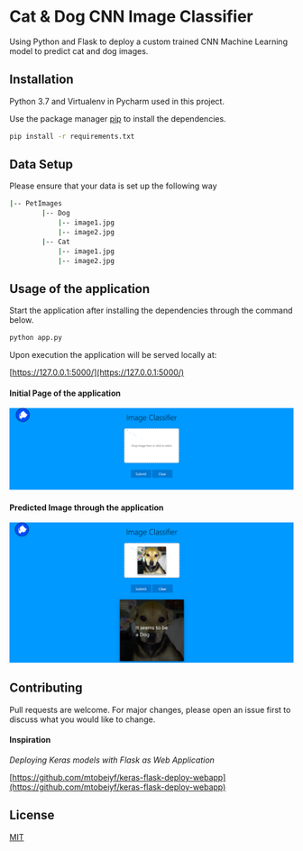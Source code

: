 # Cat & Dog CNN Image Classifier

Using Python and Flask to deploy a custom trained CNN Machine Learning model to predict cat and dog images.

## Installation

Python 3.7 and Virtualenv in Pycharm used in this project. 

Use the package manager [pip](https://pip.pypa.io/en/stable/) to install the dependencies. 

```bash
pip install -r requirements.txt


```

## Data Setup

Please ensure that your data is set up the following way
```bash
|-- PetImages
        |-- Dog
            |-- image1.jpg
            |-- image2.jpg
        |-- Cat
            |-- image1.jpg
            |-- image2.jpg
```

## Usage of the application
Start the application after installing the dependencies through the command below.

```python
python app.py
```
Upon execution the application will be served locally at:

[https://127.0.0.1:5000/](https://127.0.0.1:5000/)

#### Initial Page of the application

![alt text](https://github.com/haxamxam/CNN_ImageClassifier_CatDog/blob/main/First_Image.png?raw=true)

#### Predicted Image through the application
![alt text](https://github.com/haxamxam/CNN_ImageClassifier_CatDog/blob/main/Predicted_Image.png?raw=true)


## Contributing
Pull requests are welcome. For major changes, please open an issue first to discuss what you would like to change.


#### Inspiration

*Deploying Keras models with Flask as Web Application*

[https://github.com/mtobeiyf/keras-flask-deploy-webapp](https://github.com/mtobeiyf/keras-flask-deploy-webapp)

## License
[MIT](https://choosealicense.com/licenses/mit/)
